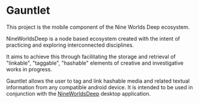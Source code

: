 # Gauntlet

This project is the mobile component of the Nine Worlds Deep ecosystem. 

NineWorldsDeep is a node based ecosystem created with the intent of practicing and exploring interconnected disciplines.

It aims to achieve this through facilitating the storage and retrieval of "linkable", "taggable", "hashable" elements of creative and investigative works in progress.

Gauntlet allows the user to tag and link hashable media and related textual information from any compatible android device. It is intended to be used in conjunction with the [NineWorldsDeep](https://github.com/BBuchholz/NineWorldsDeep) desktop application.
